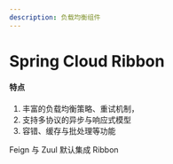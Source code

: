 ```yaml
---
description: 负载均衡组件
---
```


# Spring Cloud Ribbon

#### 特点

1. 丰富的负载均衡策略、重试机制，
2. 支持多协议的异步与响应式模型
3. 容错、缓存与批处理等功能

Feign 与 Zuul 默认集成 Ribbon

